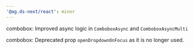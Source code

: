 ```yaml
---
'@ag.ds-next/react': minor
---
```


combobox: Improved async logic in `ComboboxAsync` and `ComboboxAsyncMulti`

combobox: Deprecated prop `openDropdownOnFocus` as it is no longer used.
